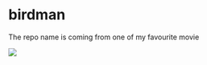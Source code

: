 # birdman

The repo name is coming from one of my favourite movie

![](https://waitingforistanbul.files.wordpress.com/2015/02/birdman-red-one-sheet-hi-res.jpg)
